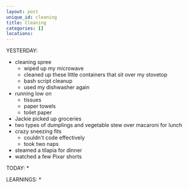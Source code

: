 ```yaml
---
layout: post
unique_id: cleaning
title: Cleaning
categories: []
locations: 
---
```


YESTERDAY:
* cleaning spree
  * wiped up my microwave
  * cleaned up these little containers that sit over my stovetop
  * bash script cleanup
  * used my dishwasher again
* running low on
  * tissues
  * paper towels
  * toilet paper
* Jackie picked up groceries
* two types of dumplings and vegetable stew over macaroni for lunch
* crazy sneezing fits
  * couldn't code effectively
  * took two naps
* steamed a tilapia for dinner
* watched a few Pixar shorts

TODAY:
* 

LEARNINGS:
* 
